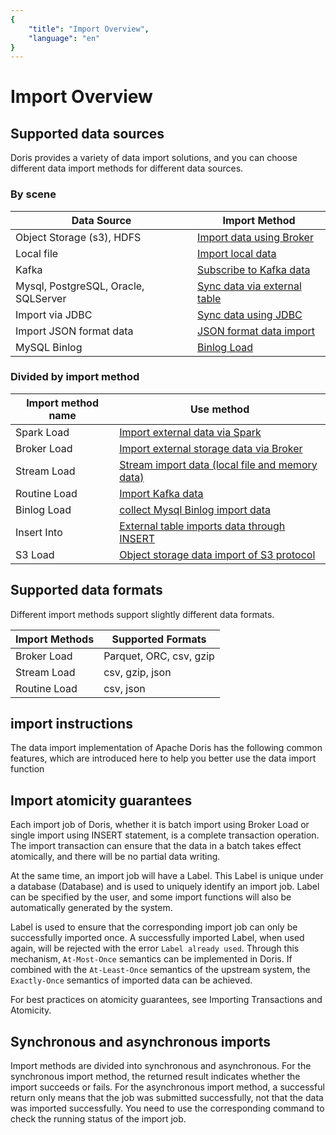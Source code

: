 ```yaml
---
{
    "title": "Import Overview",
    "language": "en"
}
---
```


<!-- 
Licensed to the Apache Software Foundation (ASF) under one
or more contributor license agreements.  See the NOTICE file
distributed with this work for additional information
regarding copyright ownership.  The ASF licenses this file
to you under the Apache License, Version 2.0 (the
"License"); you may not use this file except in compliance
with the License.  You may obtain a copy of the License at

  http://www.apache.org/licenses/LICENSE-2.0

Unless required by applicable law or agreed to in writing,
software distributed under the License is distributed on an
"AS IS" BASIS, WITHOUT WARRANTIES OR CONDITIONS OF ANY
KIND, either express or implied.  See the License for the
specific language governing permissions and limitations
under the License.
-->

# Import Overview

## Supported data sources

Doris provides a variety of data import solutions, and you can choose different data import methods for different data sources.

### By scene

| Data Source                          | Import Method                                                |
| ------------------------------------ | ------------------------------------------------------------ |
| Object Storage (s3), HDFS            | [Import data using Broker](./import-scenes/external-storage-load.html) |
| Local file                           | [Import local data](./import-scenes/local-file-load.html)    |
| Kafka                                | [Subscribe to Kafka data](./import-scenes/kafka-load.html)   |
| Mysql, PostgreSQL, Oracle, SQLServer | [Sync data via external table](./import-scenes/external-table-load.html) |
| Import via JDBC                      | [Sync data using JDBC](./import-scenes/jdbc-load.html)       |
| Import JSON format data              | [JSON format data import](./import-way/load-json-format.html) |
| MySQL Binlog                         | [Binlog Load](./import-way/binlog-load-manual.html)          |

### Divided by import method

| Import method name | Use method                                                   |
| ------------------ | ------------------------------------------------------------ |
| Spark Load         | [Import external data via Spark](./import-way/spark-load-manual.html) |
| Broker Load        | [Import external storage data via Broker](./import-way/broker-load-manual.html) |
| Stream Load        | [Stream import data (local file and memory data)](./import-way/stream-load-manual.html) |
| Routine Load       | [Import Kafka data](./import-way/routine-load-manual.html)   |
| Binlog Load        | [collect Mysql Binlog import data](./import-way/binlog-load-manual.html) |
| Insert Into        | [External table imports data through INSERT](./import-way/insert-into-manual.html) |
| S3 Load            | [Object storage data import of S3 protocol](./import-way/s3-load-manual.html) |

## Supported data formats

Different import methods support slightly different data formats.

| Import Methods | Supported Formats       |
| -------------- | ----------------------- |
| Broker Load    | Parquet, ORC, csv, gzip |
| Stream Load    | csv, gzip, json         |
| Routine Load   | csv, json               |

## import instructions

The data import implementation of Apache Doris has the following common features, which are introduced here to help you better use the data import function

## Import atomicity guarantees

Each import job of Doris, whether it is batch import using Broker Load or single import using INSERT statement, is a complete transaction operation. The import transaction can ensure that the data in a batch takes effect atomically, and there will be no partial data writing.

At the same time, an import job will have a Label. This Label is unique under a database (Database) and is used to uniquely identify an import job. Label can be specified by the user, and some import functions will also be automatically generated by the system.

Label is used to ensure that the corresponding import job can only be successfully imported once. A successfully imported Label, when used again, will be rejected with the error `Label already used`. Through this mechanism, `At-Most-Once` semantics can be implemented in Doris. If combined with the `At-Least-Once` semantics of the upstream system, the `Exactly-Once` semantics of imported data can be achieved.

For best practices on atomicity guarantees, see Importing Transactions and Atomicity.

## Synchronous and asynchronous imports

Import methods are divided into synchronous and asynchronous. For the synchronous import method, the returned result indicates whether the import succeeds or fails. For the asynchronous import method, a successful return only means that the job was submitted successfully, not that the data was imported successfully. You need to use the corresponding command to check the running status of the import job.